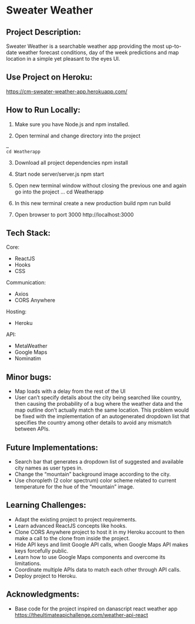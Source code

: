 # Sweater Weather
 
## Project Description:
Sweater Weather is a searchable weather app providing the most up-to-date weather forecast conditions, day of the week predictions and map location in a simple yet pleasant to the eyes UI.

## Use Project on Heroku: 
https://cm-sweater-weather-app.herokuapp.com/

## How to Run Locally:

  1. Make sure you have Node.js and npm installed.

  2. Open terminal and change directory into the project
  
  ``` … ```
  <br />
  ``` cd Weatherapp ```

  3. Download all project dependencies 
	  npm install

  4. Start node server/server.js
	  npm start

  5. Open new terminal window without closing the previous one and again go into the project
	  …
	  cd Weatherapp

  6. In this new terminal create a new production build 
	  npm run build

  7. Open browser to port 3000
	  http://localhost:3000

## Tech Stack:

  Core:
  - ReactJS
  - Hooks
  - CSS
  
  Communication:
  - Axios
  - CORS Anywhere
  
  Hosting:
  - Heroku
  
  API:
  - MetaWeather 
  - Google Maps 
  - Nominatim

## Minor bugs:
- Map loads with a delay from the rest of the UI
- User can’t specify details about the city being searched like country, then causing the probability of a bug where the weather data and the map outline don’t actually match the same location. This problem would be fixed with the implementation of an autogenerated dropdown list that specifies the country among other details to avoid any mismatch between APIs.

## Future Implementations:
- Search bar that generates a dropdown list of suggested and available city names as user types in. 
- Change the “mountain” background image according to the city.
- Use choropleth (2 color spectrum) color scheme related to current temperature for the hue of the “mountain” image.

## Learning Challenges:
- Adapt the existing project to project requirements.
- Learn advanced ReactJS concepts like hooks.
- Clone CORS Anywhere project to host it in my Heroku account to then make a call to the clone from inside the project.
- Hide API keys and limit Google API calls, when Google Maps API makes keys forcefully public.
- Learn how to use Google Maps components and overcome its limitations.
- Coordinate multiple APIs data to match each other through API calls.
- Deploy project to Heroku.

## Acknowledgments:
- Base code for the project inspired on danascript react weather app https://theultimateapichallenge.com/weather-api-react
